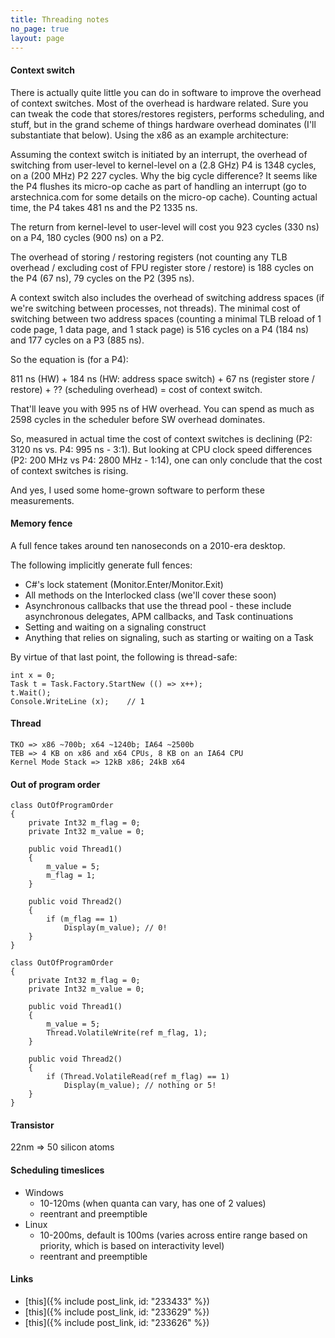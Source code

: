 ```yaml
---
title: Threading notes
no_page: true
layout: page
---
```

#### Context switch

There is actually quite little you can do in software to improve the overhead of context switches. Most of the overhead is hardware related. Sure you can tweak the code that stores/restores registers, performs scheduling, and stuff, but in the grand scheme of things hardware overhead dominates (I'll substantiate that below). Using the x86 as an example architecture:

Assuming the context switch is initiated by an interrupt, the overhead of switching from user-level to kernel-level on a (2.8 GHz) P4 is 1348 cycles, on a (200 MHz) P2 227 cycles. Why the big cycle difference? It seems like the P4 flushes its micro-op cache as part of handling an interrupt (go to arstechnica.com for some details on the micro-op cache). Counting actual time, the P4 takes 481 ns and the P2 1335 ns.

The return from kernel-level to user-level will cost you 923 cycles (330 ns) on a P4, 180 cycles (900 ns) on a P2.

The overhead of storing / restoring registers (not counting any TLB overhead / excluding cost of FPU register store / restore) is 188 cycles on the P4 (67 ns), 79 cycles on the P2 (395 ns).

A context switch also includes the overhead of switching address spaces (if we're switching between processes, not threads). The minimal cost of switching between two address spaces (counting a minimal TLB reload of 1 code page, 1 data page, and 1 stack page) is 516 cycles on a P4 (184 ns) and 177 cycles on a P3 (885 ns).

So the equation is (for a P4):

811 ns (HW) + 184 ns (HW: address space switch) + 67 ns (register store / restore) + ?? (scheduling overhead) = cost of context switch.

That'll leave you with 995 ns of HW overhead. You can spend as much as 2598 cycles in the scheduler before SW overhead dominates.

So, measured in actual time the cost of context switches is declining (P2: 3120 ns vs. P4: 995 ns - 3:1). But looking at CPU clock speed differences (P2: 200 MHz vs P4: 2800 MHz - 1:14), one can only conclude that the cost of context switches is rising.

And yes, I used some home-grown software to perform these measurements.

#### Memory fence

A full fence takes around ten nanoseconds on a 2010-era desktop.

The following implicitly generate full fences:

* C#'s lock statement (Monitor.Enter/Monitor.Exit)
* All methods on the Interlocked class (we'll cover these soon)
* Asynchronous callbacks that use the thread pool - these include asynchronous delegates, APM callbacks, and Task continuations
* Setting and waiting on a signaling construct
* Anything that relies on signaling, such as starting or waiting on a Task

By virtue of that last point, the following is thread-safe:
```
int x = 0;
Task t = Task.Factory.StartNew (() => x++);
t.Wait();
Console.WriteLine (x);    // 1
```

#### Thread

```
TKO => x86 ~700b; x64 ~1240b; IA64 ~2500b
TEB => 4 KB on x86 and x64 CPUs, 8 KB on an IA64 CPU
Kernel Mode Stack => 12kB x86; 24kB x64
```

#### Out of program order

```
class OutOfProgramOrder 
{ 
	private Int32 m_flag = 0; 
	private Int32 m_value = 0;

	public void Thread1() 
	{ 
		m_value = 5; 
		m_flag = 1; 
	}

	public void Thread2() 
	{ 
		if (m_flag == 1) 
			Display(m_value); // 0! 
	}
}
```

```
class OutOfProgramOrder 
{ 
	private Int32 m_flag = 0; 
	private Int32 m_value = 0;

	public void Thread1() 
	{ 
		m_value = 5; 
		Thread.VolatileWrite(ref m_flag, 1); 
	}
	
	public void Thread2() 
	{ 
		if (Thread.VolatileRead(ref m_flag) == 1) 
			Display(m_value); // nothing or 5!
	}
}
```

#### Transistor

22nm => 50 silicon atoms

#### Scheduling timeslices

* Windows
	* 10-120ms (when quanta can vary, has one of 2 values)
	* reentrant and preemptible
* Linux
	* 10-200ms, default is 100ms (varies across entire range based on priority, which is based on interactivity level)
	* reentrant and preemptible

#### Links

* [this]({% include post_link, id: "233433" %})
* [this]({% include post_link, id: "233629" %})
* [this]({% include post_link, id: "233626" %})